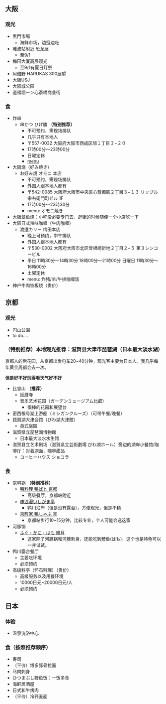 ## 大阪
### 观光
- 黒門市場
    - 海鲜市场，边逛边吃
- 难波站附近 恐龙展
    - 至9/1
- 梅田大厦高层观光
    - 至9/1有夏日灯祭
- 阿倍野 HARUKAS 300展望
- 大阪USJ
- 大阪城公园
- 道頓堀ー＞心斎橋商业街


### 食
- 炸串
    - 串かつ ひげ勝 **（特别推荐）**
        - 不可预约，需现场排队
        - 几乎只有本地人
        - 〒557-0032 大阪府大阪市西成区旭１丁目３−２０
        - 17時00分～23時00分
        - 日曜定休
        - [menu](https://tabelog.com/osaka/A2701/A270406/27011973/dtlmenu/photo/)
- 大阪烧（好み焼き）
    - お好み焼 オモニ 本店
        - 不可预约，需现场排队
        - 外国人跟本地人都有
        - 〒542-0085 大阪府大阪市中央区心斎橋筋２丁目３−１３ リップル宗右衛門町ビル 1F
        - 17時00分～23時30分
        - menu: オモニ焼き
- 大阪章鱼烧：小吃没必要专门去，逛街的时候随便一个小店吃一下
- 大阪日式辣味咖喱（牛肉咖喱）
    - 渡邊カリー 梅田本店
        - 晚上可预约，中午排队
        - 外国人跟本地人都有
        - 〒530-0002 大阪府大阪市北区曾根崎新地２丁目２−５ 第３シンコービル
        - 平日 11時30分～14時30分 18時00分～21時00分 日曜日 11時30分～16時00分
        - 土曜定休
        - menu: 炸猪/羊/牛排咖喱饭
- 神户牛肉铁板烧（贵价）

## 京都
### 观光
- 円山公園
- to do....

###  （特别推荐）本地观光推荐：滋贺县大津市琵琶湖（日本最大淡水湖）
京都人的后花园，从京都出发电车20~40分钟，观光客主要为日本人。我几乎每年黄金周都会去一次。

**但是好不好玩得看天气好不好**
- 比睿山 **（推荐）**
    - 延暦寺
    - 音乐艺术花园（ガーデンミュージアム比叡）
        - 很棒的花园和展望台
- 密西根号湖上游船（ミシガンクルーズ）（可带午餐/晚餐）
- 琵琶湖大津会馆（びわ湖大津館）
    - 英式庭园
- 滋賀県立琵琶湖博物館
    - 日本最大淡水水生馆
- 滋贺县立艺术剧场（滋賀県立芸術劇場 びわ湖ホール）旁边的湖岸小餐馆/咖啡厅：对着湖面，咖啡甜品
    - コーヒーハウス ショコラ

### 食
- 京鸭锅 **（特别推荐）**
    - [鴨料理 鴨ぱと 京都](https://tabelog.com/kyoto/A2601/A260101/26040857/)
        - 高级餐厅，京都站附近
    - [味浪漫いしがま亭](https://tabelog.com/kyoto/A2601/A260201/26000264/)
        - 鸭川沿岸（但是没有露台），方便观光，但是不精
    - [京町家 鴨しゃぶ 空](https://tabelog.com/kyoto/A2601/A260604/26031103/)
        - 京都站步行10~15分钟，比较专业，个人可能会选这家
- 河豚锅
    - [ふぐ・かに・はも 輝月](https://tabelog.com/kyoto/A2601/A260101/26036172/dtlmenu/)
        - 这家除了河豚锅和河豚刺身，还能吃到鱧鱼(はも)，这个也是特色可以一并试试。
- 鸭川露台餐厅
    - 主要吃环境
    - 必须预约
- 高级料亭（怀石料理）（贵价）
    - 高级服务以及用餐环境
    - 10000日元~20000日元/人
    - 必须预约

## 日本
### 体验
- 温泉洗浴中心

### 食（按照推荐顺序）
- 寿司
- （平价）博多豚骨拉面
- 马肉刺身
- ひつまぶし鳗鱼饭：一饭多食
- 海鲜居酒屋
- 日式和牛烤肉
- （平价）冷荞麦面